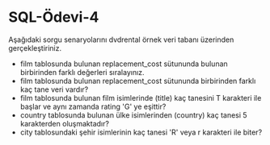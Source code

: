 # SQL-Ödevi-4

Aşağıdaki sorgu senaryolarını dvdrental örnek veri tabanı üzerinden gerçekleştiriniz.

* film tablosunda bulunan replacement_cost sütununda bulunan birbirinden farklı değerleri sıralayınız.
* film tablosunda bulunan replacement_cost sütununda birbirinden farklı kaç tane veri vardır?
* film tablosunda bulunan film isimlerinde (title) kaç tanesini T karakteri ile başlar ve aynı zamanda rating 'G' ye eşittir?
* country tablosunda bulunan ülke isimlerinden (country) kaç tanesi 5 karakterden oluşmaktadır?
* city tablosundaki şehir isimlerinin kaç tanesi 'R' veya r karakteri ile biter?


